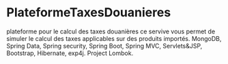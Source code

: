 # PlateformeTaxesDouanieres
plateforme pour le calcul des taxes douanières
ce servive vous permet de simuler le calcul des taxes applicables sur des produits importés.
MongoDB, Spring Data, Spring security, Spring Boot, Spring MVC, Servlets&JSP, Bootstrap, Hibernate, exp4j. Project Lombok.
